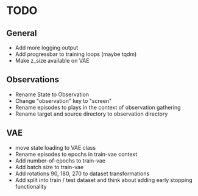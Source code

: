 # TODO

## General

* Add more logging output
* Add progressbar to training loops (maybe tqdm)
* Make z_size available on VAE

## Observations

* Rename State to Observation
* Change "observation" key to "screen"
* Rename episodes to plays in the context of observation gathering
* Rename target and source directory to observation directory

## VAE

* move state loading to VAE class
* Rename episodes to epochs in train-vae context
* Add number-of-epochs to train-vae
* Add batch size to train-vae
* Add rotations 90, 180, 270 to dataset transformations
* Add split into train / test dataset and think about adding early stopping functionality
